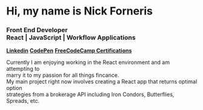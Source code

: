 # Hi, my name is Nick Forneris
### Front End Developer <br> React | JavaScript | Workflow Applications<br>
**[Linkedin](https://www.linkedin.com/in/nickforneris/)**
**[CodePen](https://codepen.io/nickforneris)**
**[FreeCodeCamp Certifications](https://www.freecodecamp.org/nickforneris)**

Currently I am enjoying working in the React environment and am attempting to<br>
marry it to my passion for all things fincance.<br>
My main project right now involves creating a React app that returns optimal option<br>
strategies from a brokerage API including Iron Condors, Butterflies, Spreads, etc. 
